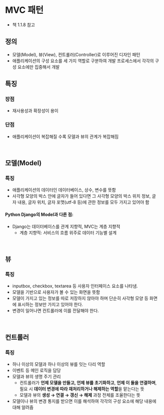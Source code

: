 # MVC 패턴
- 책 1.1.8 참고
## 정의
- 모델(Model), 뷰(View), 컨트롤러(Controller)로 이루어진 디자인 패턴
- 애플리케이션의 구성 요소를 세 가지 역할로 구분하여 개발 프로세스에서 각각의 구성 요소에만 집중해서 개발
## 특징
### 장점
- 재사용성과 확장성이 용이
### 단점
- 애플리케이션이 복잡해질 수록 모델과 뷰의 관계가 복잡해짐
<br>

## 모델(Model)
### 특징
- 애플리케이션의 데이터인 데이터베이스, 상수, 변수를 뜻함
- 사각형 모양의 박스 안에 글자가 들어 있다면 그 사각형 모양의 박스 위치 정보, 글자 내용, 글자 위치, 글자 포맷(utf-8 등)에 관한 정보를 모두 가지고 있어야 함

#### Python Django의 Model과 다른 점:
- Django는 데이터베이스를 관계 지향적, MVC는 계층 지향적
    - 계층 지향적: 서비스의 흐름 위주로 데이터 기능별 설계
<br>

## 뷰
### 특징
- inputbox, checkbox, textarea 등 사용자 인터페이스 요소를 나타냄.
- 모델을 기반으로 사용자가 볼 수 있는 화면을 뜻함
- 모델이 가지고 있는 정보를 따로 저장하지 않아야 하며 단순히 사각형 모양 등 화면에 표시하는 정보만 가지고 있어야 한다.
- 변경이 일어나면 컨트롤러에 이를 전달해야 한다.
<br>

## 컨트롤러
### 특징
- 하나 이상의 모델과 하나 이상의 뷰를 잇는 다리 역할
- 이벤트 등 메인 로직을 담당
- 모델과 뷰의 생명 주기 관리
    - 컨트롤러가 **언제 모델을 만들고, 언제 뷰를 초기화하고**, **언제 이 둘을 연결하며**, 필요 시 **데이터 변경에 따라 재처리하거나 해제하는 역할**을 맡는다는 뜻
    - 모델과 뷰의 **생성 → 연결 → 갱신 → 해제** 과정 전체를 조율한다는 뜻
- 모델이나 뷰의 변경 통지를 받으면 이를 해석하여 각각의 구성 요소에 해당 내용에 대해 알려줌
